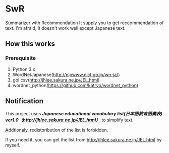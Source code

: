 # SwR
Summarizer with Recommendation
It supply you to get reccommendation of text.
I'm afraid, it doesn't work well except Japanese text.

## How this works
 ### Prerequisite
 1. Python 3.x
 2. WordNetJapanese(http://nlpwww.nict.go.jp/wn-ja/)
 3. goi.csv(http://jhlee.sakura.ne.jp/JEL.html)
 4. wordnet_python(https://github.com/katryo/wordnet_python)
 
 
## Notification
 This project uses ***Japanese educational vocabulary list(日本語教育語彙表) ver1.0（http://jhlee.sakura.ne.jp/JEL.html）***
 to simplify text.
 
Addtionaly, redistoribution of the list is forbidden. 

If you need it, you can get the list from http://jhlee.sakura.ne.jp/JEL.html by myself.

